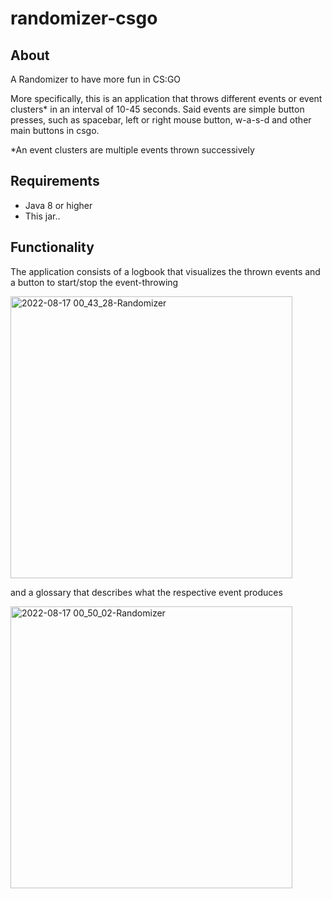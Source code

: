 # randomizer-csgo

## About
A Randomizer to have more fun in CS:GO

More specifically, this is an application that throws different events or event clusters* in an interval of 10-45 seconds.
Said events are simple button presses, such as spacebar, left or right mouse button, w-a-s-d and other main buttons in csgo.

*An event clusters are multiple events thrown successively

## Requirements

- Java 8 or higher
- This jar..

## Functionality

The application consists of a logbook that visualizes the thrown events and a button to start/stop the event-throwing

<img width="451" alt="2022-08-17 00_43_28-Randomizer" src="https://user-images.githubusercontent.com/50031457/184998927-fed07605-5aa0-4f83-8edf-7d3676d8b22d.png">

and a glossary that describes what the respective event produces

<img width="451" alt="2022-08-17 00_50_02-Randomizer" src="https://user-images.githubusercontent.com/50031457/184999009-93dad35b-ebfe-4e26-8cfd-9c11568c5ce6.png">
